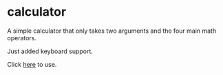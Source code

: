 # calculator

A simple calculator that only takes two arguments and the four main math operators.

Just added keyboard support.

Click [here](https://hurr-son.github.io/calculator/) to use.
